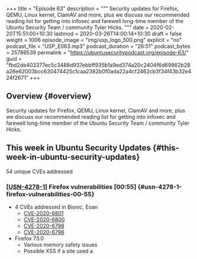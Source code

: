+++
title = "Episode 63"
description = """
  Security updates for Firefox, QEMU, Linux kernel, ClamAV and more, plus we
  discuss our recommended reading list for getting into infosec and farewell
  long-time member of the Ubuntu Security Team / community Tyler Hicks.
  """
date = 2020-02-20T15:51:00+10:30
lastmod = 2020-03-26T14:00:14+10:30
draft = false
weight = 1006
episode_image = "img/usp_logo_500.png"
explicit = "no"
podcast_file = "USP_E063.mp3"
podcast_duration = "26:51"
podcast_bytes = 25786539
permalink = "https://ubuntusecuritypodcast.org/episode-63/"
guid = "fbd2de403377ec5c3488d937ebbff935b1a9ed374a20c2404f6d69862b28a26e62003bcc630474425c1caa2382b0f0ada22a4cf2462cb3f34f43b32e424f2671"
+++

## Overview {#overview}

Security updates for Firefox, QEMU, Linux kernel, ClamAV and more, plus we
discuss our recommended reading list for getting into infosec and farewell
long-time member of the Ubuntu Security Team / community Tyler Hicks.


## This week in Ubuntu Security Updates {#this-week-in-ubuntu-security-updates}

54 unique CVEs addressed


### [[USN-4278-1](https://usn.ubuntu.com/4278-1/)] Firefox vulnerabilities [00:55] {#usn-4278-1-firefox-vulnerabilities-00-55}

-   4 CVEs addressed in Bionic, Eoan
    -   [CVE-2020-6801](https://people.canonical.com/~ubuntu-security/cve/CVE-2020-6801) <!-- medium -->
    -   [CVE-2020-6800](https://people.canonical.com/~ubuntu-security/cve/CVE-2020-6800) <!-- medium -->
    -   [CVE-2020-6798](https://people.canonical.com/~ubuntu-security/cve/CVE-2020-6798) <!-- medium -->
    -   [CVE-2020-6796](https://people.canonical.com/~ubuntu-security/cve/CVE-2020-6796) <!-- medium -->
-   Firefox 73.0
    -   Various memory safety issues
    -   Possible XSS if a site used a <template> tag within a <select> tag
        since could allow subsequent JavaScript parsing and execution


### [[USN-4279-1](https://usn.ubuntu.com/4279-1/)] PHP vulnerabilities [01:26] {#usn-4279-1-php-vulnerabilities-01-26}

-   3 CVEs addressed in Precise ESM, Trusty ESM, Xenial, Bionic, Eoan
    -   [CVE-2020-7060](https://people.canonical.com/~ubuntu-security/cve/CVE-2020-7060) <!-- medium -->
    -   [CVE-2020-7059](https://people.canonical.com/~ubuntu-security/cve/CVE-2020-7059) <!-- medium -->
    -   [CVE-2015-9253](https://people.canonical.com/~ubuntu-security/cve/CVE-2015-9253) <!-- low -->
-   Buffer overread when converting multibyte characters via mbstring
    functions and when reading data whilst stripping tags via fgetss() -
    crash / info disc
-   Fix for a CPU and disk-based DoS when PHP FPM (FastCGI Process Manager)
    would endlessly restart a child process - busy CPU loop and large error
    logs -> DoS


### [[USN-4280-1](https://usn.ubuntu.com/4280-1/), [USN-4280-2](https://usn.ubuntu.com/4280-2/)] ClamAV vulnerability [02:27] {#usn-4280-1-usn-4280-2-clamav-vulnerability-02-27}

-   1 CVEs addressed in Precise ESM, Trusty ESM, Xenial, Bionic, Eoan
    -   [CVE-2020-3123](https://people.canonical.com/~ubuntu-security/cve/CVE-2020-3123) <!-- medium -->
-   OOB read in Data-Loss-Prevention (DLP) module (scans for CC or social
    security numbers) - crafted email would cause OOB read -> crash -> DoS


### [[USN-4281-1](https://usn.ubuntu.com/4281-1/)] WebKitGTK+ vulnerabilities [03:04] {#usn-4281-1-webkitgtk-plus-vulnerabilities-03-04}

-   5 CVEs addressed in Bionic, Eoan
    -   [CVE-2020-3868](https://people.canonical.com/~ubuntu-security/cve/CVE-2020-3868) <!-- medium -->
    -   [CVE-2020-3867](https://people.canonical.com/~ubuntu-security/cve/CVE-2020-3867) <!-- medium -->
    -   [CVE-2020-3865](https://people.canonical.com/~ubuntu-security/cve/CVE-2020-3865) <!-- medium -->
    -   [CVE-2020-3864](https://people.canonical.com/~ubuntu-security/cve/CVE-2020-3864) <!-- medium -->
    -   [CVE-2020-3862](https://people.canonical.com/~ubuntu-security/cve/CVE-2020-3862) <!-- medium -->
-   Various issues able to be triggered by malicious websites
    -   DoS via poor memory handling
    -   Wrong secrity origin for particular DOM objects
    -   Top-level DOM object incorrectly considered secure
    -   Logic issue leading to a universal XSS flaw
    -   Poor memory handling leading to RCE


### [[USN-4282-1](https://usn.ubuntu.com/4282-1/)] PostgreSQL vulnerability [03:50] {#usn-4282-1-postgresql-vulnerability-03-50}

-   1 CVEs addressed in Bionic, Eoan
    -   [CVE-2020-1720](https://people.canonical.com/~ubuntu-security/cve/CVE-2020-1720) <!-- medium -->
-   Missing authorization checks on ALTER ... DEPENDS ON EXTENSION
    sub-commands - could allow unprivileged users to drop any function,
    procedure, index etc under certain conditions


### [[USN-4283-1](https://usn.ubuntu.com/4283-1/)] QEMU vulnerabilities [04:10] {#usn-4283-1-qemu-vulnerabilities-04-10}

-   3 CVEs addressed in Xenial, Bionic, Eoan
    -   [CVE-2020-8608](https://people.canonical.com/~ubuntu-security/cve/CVE-2020-8608) <!-- medium -->
    -   [CVE-2020-7039](https://people.canonical.com/~ubuntu-security/cve/CVE-2020-7039) <!-- medium -->
    -   [CVE-2020-1711](https://people.canonical.com/~ubuntu-security/cve/CVE-2020-1711) <!-- medium -->
-   Buffer overflow in libslirp tcp emulation due to misuse of snprintf()
    return value - assumed snprintf() returns the number of bytes written -
    BUT returns the number of bytes which would have been written if the dest
    buffer was big enough - so if buffer is too small then returns a value
    larger than the buffer - so if that returned size is used later in a
    memcpy() or similar would overflow the buffer - so instead need to
    carefully track the return value if it is larger than the dest buffer
-   Separate buffer overflow in libslirp tcp emulation code due to missing
    size checks
-   Heap buffer OOB write in iSCSI block driver - malicious iSCSI server
    could trigger this and crash or possibly get code execution on QEMU host


### [[USN-4284-1](https://usn.ubuntu.com/4284-1/)] Linux kernel vulnerabilities [05:21] {#usn-4284-1-linux-kernel-vulnerabilities-05-21}

-   23 CVEs addressed in Bionic, Eoan
    -   [CVE-2019-15291](https://people.canonical.com/~ubuntu-security/cve/CVE-2019-15291) <!-- negligible -->
    -   [CVE-2019-19965](https://people.canonical.com/~ubuntu-security/cve/CVE-2019-19965) <!-- medium -->
    -   [CVE-2019-19947](https://people.canonical.com/~ubuntu-security/cve/CVE-2019-19947) <!-- low -->
    -   [CVE-2019-19767](https://people.canonical.com/~ubuntu-security/cve/CVE-2019-19767) <!-- low -->
    -   [CVE-2019-19602](https://people.canonical.com/~ubuntu-security/cve/CVE-2019-19602) <!-- medium -->
    -   [CVE-2019-19332](https://people.canonical.com/~ubuntu-security/cve/CVE-2019-19332) <!-- medium -->
    -   [CVE-2019-19252](https://people.canonical.com/~ubuntu-security/cve/CVE-2019-19252) <!-- medium -->
    -   [CVE-2019-19241](https://people.canonical.com/~ubuntu-security/cve/CVE-2019-19241) <!-- medium -->
    -   [CVE-2019-19082](https://people.canonical.com/~ubuntu-security/cve/CVE-2019-19082) <!-- low -->
    -   [CVE-2019-19078](https://people.canonical.com/~ubuntu-security/cve/CVE-2019-19078) <!-- low -->
    -   [CVE-2019-19077](https://people.canonical.com/~ubuntu-security/cve/CVE-2019-19077) <!-- low -->
    -   [CVE-2019-19071](https://people.canonical.com/~ubuntu-security/cve/CVE-2019-19071) <!-- low -->
    -   [CVE-2019-19063](https://people.canonical.com/~ubuntu-security/cve/CVE-2019-19063) <!-- low -->
    -   [CVE-2019-19057](https://people.canonical.com/~ubuntu-security/cve/CVE-2019-19057) <!-- low -->
    -   [CVE-2019-19062](https://people.canonical.com/~ubuntu-security/cve/CVE-2019-19062) <!-- medium -->
    -   [CVE-2019-19050](https://people.canonical.com/~ubuntu-security/cve/CVE-2019-19050) <!-- medium -->
    -   [CVE-2019-18811](https://people.canonical.com/~ubuntu-security/cve/CVE-2019-18811) <!-- low -->
    -   [CVE-2019-18786](https://people.canonical.com/~ubuntu-security/cve/CVE-2019-18786) <!-- low -->
    -   [CVE-2019-18683](https://people.canonical.com/~ubuntu-security/cve/CVE-2019-18683) <!-- low -->
    -   [CVE-2019-16232](https://people.canonical.com/~ubuntu-security/cve/CVE-2019-16232) <!-- low -->
    -   [CVE-2019-16229](https://people.canonical.com/~ubuntu-security/cve/CVE-2019-16229) <!-- low -->
    -   [CVE-2019-15099](https://people.canonical.com/~ubuntu-security/cve/CVE-2019-15099) <!-- medium -->
    -   [CVE-2019-14615](https://people.canonical.com/~ubuntu-security/cve/CVE-2019-14615) <!-- medium -->
-   5.3 kernel (eoan, bionic hwe)
-   Fix for Intel GPU state leak
-   Atheros Wifi NULL pointer dereference
-   2x Crypto subsystem memory leak
-   io\_uring operations missing credentials checks - unprivileged user could
    say add an address to the loopback interface as a result
-   Virtual console drivers missing checks on writes
-   OOB write in KVM (need access to /dev/kvm)
-   Memory corruption on x86 platforms due to a race in caching of floating
    point registers between processors
-   NULL pointer dererefence in SCSI SAS Class driver due to a PHY down
    race-condition during discovery


### [[USN-4285-1](https://usn.ubuntu.com/4285-1/)] Linux kernel vulnerabilities [07:58] {#usn-4285-1-linux-kernel-vulnerabilities-07-58}

-   12 CVEs addressed in Bionic
    -   [CVE-2020-7053](https://people.canonical.com/~ubuntu-security/cve/CVE-2020-7053) <!-- medium -->
    -   [CVE-2019-5108](https://people.canonical.com/~ubuntu-security/cve/CVE-2019-5108) <!-- medium -->
    -   [CVE-2019-20096](https://people.canonical.com/~ubuntu-security/cve/CVE-2019-20096) <!-- medium -->
    -   [CVE-2019-19965](https://people.canonical.com/~ubuntu-security/cve/CVE-2019-19965) <!-- medium -->
    -   [CVE-2019-19947](https://people.canonical.com/~ubuntu-security/cve/CVE-2019-19947) <!-- low -->
    -   [CVE-2019-19063](https://people.canonical.com/~ubuntu-security/cve/CVE-2019-19063) <!-- low -->
    -   [CVE-2019-19057](https://people.canonical.com/~ubuntu-security/cve/CVE-2019-19057) <!-- low -->
    -   [CVE-2019-18809](https://people.canonical.com/~ubuntu-security/cve/CVE-2019-18809) <!-- low -->
    -   [CVE-2019-18786](https://people.canonical.com/~ubuntu-security/cve/CVE-2019-18786) <!-- low -->
    -   [CVE-2019-16232](https://people.canonical.com/~ubuntu-security/cve/CVE-2019-16232) <!-- low -->
    -   [CVE-2019-16229](https://people.canonical.com/~ubuntu-security/cve/CVE-2019-16229) <!-- low -->
    -   [CVE-2019-14615](https://people.canonical.com/~ubuntu-security/cve/CVE-2019-14615) <!-- medium -->
-   5.0 kernel (orace, aws, gke, gcp, azure etc)
-   UAF in Intel i915 driver - crash / code exec
-   Wifi-based DoS when used in AP mode - could get AP to send location
    updates to clients before a new client had finished authentication - so
    then as an unauthenticated station could DoS other connected stations
-   Memory leak in Datagram Congestion Control Protocol (DCCP) - DoS
-   2 from above:
    -   NULL ptr deref in SCSI SAS
    -   Intel GPU info leak


### [[USN-4287-1](https://usn.ubuntu.com/4287-1/), [USN-4287-2](https://usn.ubuntu.com/4287-2/)] Linux kernel vulnerabilities [08:46] {#usn-4287-1-usn-4287-2-linux-kernel-vulnerabilities-08-46}

-   22 CVEs addressed in Xenial, Bionic, Trusty ESM (Azure)
    -   [CVE-2019-15291](https://people.canonical.com/~ubuntu-security/cve/CVE-2019-15291) <!-- negligible -->
    -   [CVE-2020-7053](https://people.canonical.com/~ubuntu-security/cve/CVE-2020-7053) <!-- medium -->
    -   [CVE-2019-5108](https://people.canonical.com/~ubuntu-security/cve/CVE-2019-5108) <!-- medium -->
    -   [CVE-2019-20096](https://people.canonical.com/~ubuntu-security/cve/CVE-2019-20096) <!-- medium -->
    -   [CVE-2019-19965](https://people.canonical.com/~ubuntu-security/cve/CVE-2019-19965) <!-- medium -->
    -   [CVE-2019-19767](https://people.canonical.com/~ubuntu-security/cve/CVE-2019-19767) <!-- low -->
    -   [CVE-2019-19332](https://people.canonical.com/~ubuntu-security/cve/CVE-2019-19332) <!-- medium -->
    -   [CVE-2019-19227](https://people.canonical.com/~ubuntu-security/cve/CVE-2019-19227) <!-- low -->
    -   [CVE-2019-19082](https://people.canonical.com/~ubuntu-security/cve/CVE-2019-19082) <!-- low -->
    -   [CVE-2019-19078](https://people.canonical.com/~ubuntu-security/cve/CVE-2019-19078) <!-- low -->
    -   [CVE-2019-19071](https://people.canonical.com/~ubuntu-security/cve/CVE-2019-19071) <!-- low -->
    -   [CVE-2019-19063](https://people.canonical.com/~ubuntu-security/cve/CVE-2019-19063) <!-- low -->
    -   [CVE-2019-19062](https://people.canonical.com/~ubuntu-security/cve/CVE-2019-19062) <!-- medium -->
    -   [CVE-2019-19057](https://people.canonical.com/~ubuntu-security/cve/CVE-2019-19057) <!-- low -->
    -   [CVE-2019-18885](https://people.canonical.com/~ubuntu-security/cve/CVE-2019-18885) <!-- low -->
    -   [CVE-2019-18809](https://people.canonical.com/~ubuntu-security/cve/CVE-2019-18809) <!-- low -->
    -   [CVE-2019-18786](https://people.canonical.com/~ubuntu-security/cve/CVE-2019-18786) <!-- low -->
    -   [CVE-2019-18683](https://people.canonical.com/~ubuntu-security/cve/CVE-2019-18683) <!-- low -->
    -   [CVE-2019-16232](https://people.canonical.com/~ubuntu-security/cve/CVE-2019-16232) <!-- low -->
    -   [CVE-2019-16229](https://people.canonical.com/~ubuntu-security/cve/CVE-2019-16229) <!-- low -->
    -   [CVE-2019-15099](https://people.canonical.com/~ubuntu-security/cve/CVE-2019-15099) <!-- medium -->
    -   [CVE-2019-14615](https://people.canonical.com/~ubuntu-security/cve/CVE-2019-14615) <!-- medium -->
-   4.15 (bionic, xenial hwe)
-   i915 UAF, wifi AP DoS, DCCP memory leak, SCSI SAS NULL ptr deref, KVM OOB
    write via /dev/kvm, crypto subsystem memory leak, atheros wifi NULL ptr
    deref, i915 info leak


### [[USN-4286-1](https://usn.ubuntu.com/4286-1/), [USN-4286-2](https://usn.ubuntu.com/4286-2/)] Linux kernel vulnerabilities [09:44] {#usn-4286-1-usn-4286-2-linux-kernel-vulnerabilities-09-44}

-   12 CVEs addressed in Xenial, Trusty ESM (HWE)
    -   [CVE-2019-15221](https://people.canonical.com/~ubuntu-security/cve/CVE-2019-15221) <!-- negligible -->
    -   [CVE-2019-15217](https://people.canonical.com/~ubuntu-security/cve/CVE-2019-15217) <!-- negligible -->
    -   [CVE-2019-5108](https://people.canonical.com/~ubuntu-security/cve/CVE-2019-5108) <!-- medium -->
    -   [CVE-2019-20096](https://people.canonical.com/~ubuntu-security/cve/CVE-2019-20096) <!-- medium -->
    -   [CVE-2019-19965](https://people.canonical.com/~ubuntu-security/cve/CVE-2019-19965) <!-- medium -->
    -   [CVE-2019-19068](https://people.canonical.com/~ubuntu-security/cve/CVE-2019-19068) <!-- low -->
    -   [CVE-2019-19066](https://people.canonical.com/~ubuntu-security/cve/CVE-2019-19066) <!-- low -->
    -   [CVE-2019-19056](https://people.canonical.com/~ubuntu-security/cve/CVE-2019-19056) <!-- low -->
    -   [CVE-2019-19051](https://people.canonical.com/~ubuntu-security/cve/CVE-2019-19051) <!-- low -->
    -   [CVE-2019-17351](https://people.canonical.com/~ubuntu-security/cve/CVE-2019-17351) <!-- low -->
    -   [CVE-2019-15220](https://people.canonical.com/~ubuntu-security/cve/CVE-2019-15220) <!-- low -->
    -   [CVE-2019-14615](https://people.canonical.com/~ubuntu-security/cve/CVE-2019-14615) <!-- medium -->
-   4.4 kernel
-   Intel GPU info leak, SCSI SAS NULL ptr deref, DCCP memory leak, wifi AP
    DoS


## Goings on in Ubuntu Security Community {#goings-on-in-ubuntu-security-community}


### Joe and Alex discuss their recommended reading list for infosec beginners [10:17] {#joe-and-alex-discuss-their-recommended-reading-list-for-infosec-beginners-10-17}

-   Red Team Field Manual | Ben Clark
-   Head First Programming
-   Linux System Administrators Handbook | Nemeth, et al
-   Robert Seacord’s Secure Coding in C/C++
-   CERT Resilience Management Model (CERT-RMM)
-   The Code Book | Simon Singh
-   The Tao of Network Security Monitoring: Beyond Intrusion Detection | Richard Bejtlich
-   The Cuckoos Egg | Cliff Stoll
-   Linux Pro Magazine
-   Black Hat Python | Justin Seitz
-   Hacking: The Art Of Exploitation | Jon Erickson


### Farewell and good luck Tyler Hicks (tyhicks) [25:05] {#farewell-and-good-luck-tyler-hicks--tyhicks--25-05}


## Get in contact {#get-in-contact}

-   [security@ubuntu.com](mailto:security@ubuntu.com)
-   [#ubuntu-hardened on the Freenode IRC network](http://webchat.freenode.net/#ubuntu-hardened)
-   [ubuntu-hardened mailing list](https://lists.ubuntu.com/mailman/listinfo/ubuntu-hardened)
-   [Security section on discourse.ubuntu.com](https://discourse.ubuntu.com/c/security)
-   [@ubuntu\_sec on twitter](https://twitter.com/ubuntu%5Fsec)